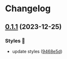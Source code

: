 # Changelog

## [0.1.1](https://github.com/hbstack/syntax-highlighting/compare/styles/catppuccin-latte/v0.1.0...styles/catppuccin-latte/v0.1.1) (2023-12-25)


### Styles 🎨

* update styles ([9468e5d](https://github.com/hbstack/syntax-highlighting/commit/9468e5d054f6c1775a1966bcf308506cebd2f804))
